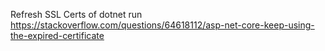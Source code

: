 Refresh SSL Certs of dotnet run
https://stackoverflow.com/questions/64618112/asp-net-core-keep-using-the-expired-certificate
